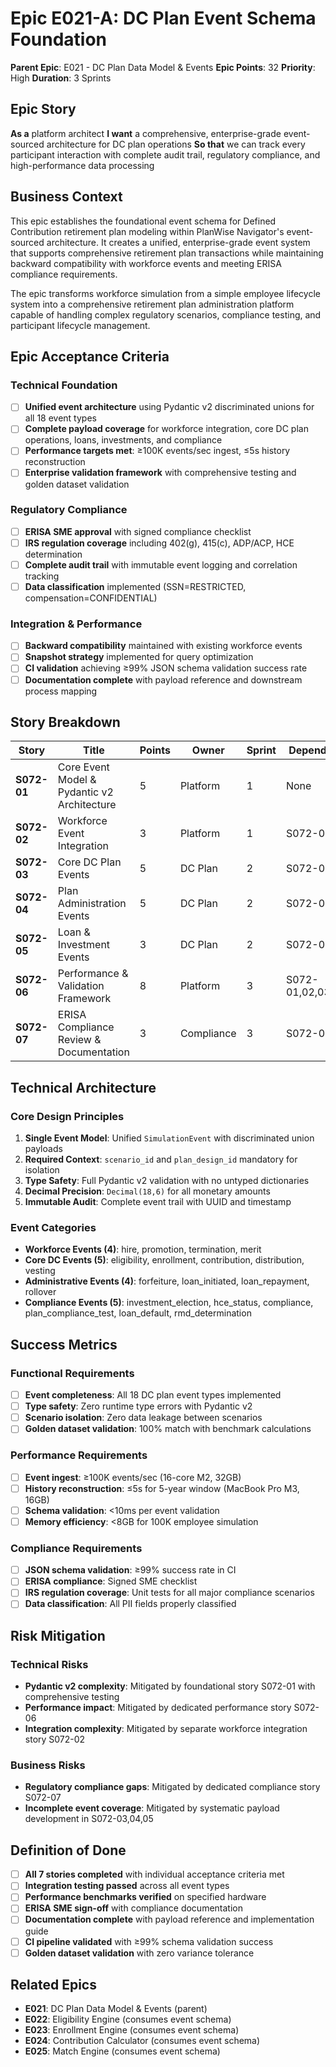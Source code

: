 # Epic E021-A: DC Plan Event Schema Foundation

**Parent Epic**: E021 - DC Plan Data Model & Events
**Epic Points**: 32
**Priority**: High
**Duration**: 3 Sprints

## Epic Story

**As a** platform architect
**I want** a comprehensive, enterprise-grade event-sourced architecture for DC plan operations
**So that** we can track every participant interaction with complete audit trail, regulatory compliance, and high-performance data processing

## Business Context

This epic establishes the foundational event schema for Defined Contribution retirement plan modeling within PlanWise Navigator's event-sourced architecture. It creates a unified, enterprise-grade event system that supports comprehensive retirement plan transactions while maintaining backward compatibility with workforce events and meeting ERISA compliance requirements.

The epic transforms workforce simulation from a simple employee lifecycle system into a comprehensive retirement plan administration platform capable of handling complex regulatory scenarios, compliance testing, and participant lifecycle management.

## Epic Acceptance Criteria

### Technical Foundation
- [ ] **Unified event architecture** using Pydantic v2 discriminated unions for all 18 event types
- [ ] **Complete payload coverage** for workforce integration, core DC plan operations, loans, investments, and compliance
- [ ] **Performance targets met**: ≥100K events/sec ingest, ≤5s history reconstruction
- [ ] **Enterprise validation framework** with comprehensive testing and golden dataset validation

### Regulatory Compliance
- [ ] **ERISA SME approval** with signed compliance checklist
- [ ] **IRS regulation coverage** including 402(g), 415(c), ADP/ACP, HCE determination
- [ ] **Complete audit trail** with immutable event logging and correlation tracking
- [ ] **Data classification** implemented (SSN=RESTRICTED, compensation=CONFIDENTIAL)

### Integration & Performance
- [ ] **Backward compatibility** maintained with existing workforce events
- [ ] **Snapshot strategy** implemented for query optimization
- [ ] **CI validation** achieving ≥99% JSON schema validation success rate
- [ ] **Documentation complete** with payload reference and downstream process mapping

## Story Breakdown

| Story | Title | Points | Owner | Sprint | Dependencies |
|-------|-------|--------|-------|---------|--------------|
| **S072-01** | Core Event Model & Pydantic v2 Architecture | 5 | Platform | 1 | None |
| **S072-02** | Workforce Event Integration | 3 | Platform | 1 | S072-01 |
| **S072-03** | Core DC Plan Events | 5 | DC Plan | 2 | S072-01 |
| **S072-04** | Plan Administration Events | 5 | DC Plan | 2 | S072-01 |
| **S072-05** | Loan & Investment Events | 3 | DC Plan | 2 | S072-01 |
| **S072-06** | Performance & Validation Framework | 8 | Platform | 3 | S072-01,02,03,04,05 |
| **S072-07** | ERISA Compliance Review & Documentation | 3 | Compliance | 3 | S072-06 |

## Technical Architecture

### Core Design Principles
1. **Single Event Model**: Unified `SimulationEvent` with discriminated union payloads
2. **Required Context**: `scenario_id` and `plan_design_id` mandatory for isolation
3. **Type Safety**: Full Pydantic v2 validation with no untyped dictionaries
4. **Decimal Precision**: `Decimal(18,6)` for all monetary amounts
5. **Immutable Audit**: Complete event trail with UUID and timestamp

### Event Categories
- **Workforce Events (4)**: hire, promotion, termination, merit
- **Core DC Events (5)**: eligibility, enrollment, contribution, distribution, vesting
- **Administrative Events (4)**: forfeiture, loan_initiated, loan_repayment, rollover
- **Compliance Events (5)**: investment_election, hce_status, compliance, plan_compliance_test, loan_default, rmd_determination

## Success Metrics

### Functional Requirements
- [ ] **Event completeness**: All 18 DC plan event types implemented
- [ ] **Type safety**: Zero runtime type errors with Pydantic v2
- [ ] **Scenario isolation**: Zero data leakage between scenarios
- [ ] **Golden dataset validation**: 100% match with benchmark calculations

### Performance Requirements
- [ ] **Event ingest**: ≥100K events/sec (16-core M2, 32GB)
- [ ] **History reconstruction**: ≤5s for 5-year window (MacBook Pro M3, 16GB)
- [ ] **Schema validation**: <10ms per event validation
- [ ] **Memory efficiency**: <8GB for 100K employee simulation

### Compliance Requirements
- [ ] **JSON schema validation**: ≥99% success rate in CI
- [ ] **ERISA compliance**: Signed SME checklist
- [ ] **IRS regulation coverage**: Unit tests for all major compliance scenarios
- [ ] **Data classification**: All PII fields properly classified

## Risk Mitigation

### Technical Risks
- **Pydantic v2 complexity**: Mitigated by foundational story S072-01 with comprehensive testing
- **Performance impact**: Mitigated by dedicated performance story S072-06
- **Integration complexity**: Mitigated by separate workforce integration story S072-02

### Business Risks
- **Regulatory compliance gaps**: Mitigated by dedicated compliance story S072-07
- **Incomplete event coverage**: Mitigated by systematic payload development in S072-03,04,05

## Definition of Done

- [ ] **All 7 stories completed** with individual acceptance criteria met
- [ ] **Integration testing passed** across all event types
- [ ] **Performance benchmarks verified** on specified hardware
- [ ] **ERISA SME sign-off** with compliance documentation
- [ ] **Documentation complete** with payload reference and implementation guide
- [ ] **CI pipeline validated** with ≥99% schema validation success
- [ ] **Golden dataset validation** with zero variance tolerance

## Related Epics

- **E021**: DC Plan Data Model & Events (parent)
- **E022**: Eligibility Engine (consumes event schema)
- **E023**: Enrollment Engine (consumes event schema)
- **E024**: Contribution Calculator (consumes event schema)
- **E025**: Match Engine (consumes event schema)
